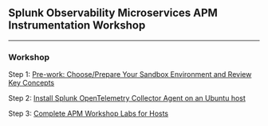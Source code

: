 ## Splunk Observability Microservices APM Instrumentation Workshop

***

### Workshop

Step 1: [Pre-work: Choose/Prepare Your Sandbox Environment and Review Key Concepts](./workshop-steps/1-prep.md)  

Step 2: [Install Splunk OpenTelemetry Collector Agent on an Ubuntu host](./workshop-steps/2-otelagent.md)  

Step 3: [Complete APM Workshop Labs for Hosts](./workshop-steps/3-workshop-labs.md)  
